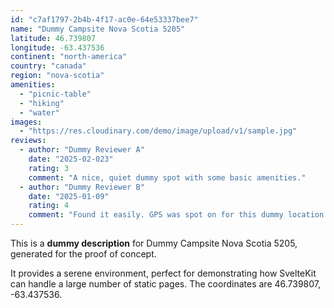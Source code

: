 ```yaml
---
id: "c7af1797-2b4b-4f17-ac0e-64e53337bee7"
name: "Dummy Campsite Nova Scotia 5205"
latitude: 46.739807
longitude: -63.437536
continent: "north-america"
country: "canada"
region: "nova-scotia"
amenities:
  - "picnic-table"
  - "hiking"
  - "water"
images:
  - "https://res.cloudinary.com/demo/image/upload/v1/sample.jpg"
reviews:
  - author: "Dummy Reviewer A"
    date: "2025-02-023"
    rating: 3
    comment: "A nice, quiet dummy spot with some basic amenities."
  - author: "Dummy Reviewer B"
    date: "2025-01-09"
    rating: 4
    comment: "Found it easily. GPS was spot on for this dummy location."
---
```


This is a **dummy description** for Dummy Campsite Nova Scotia 5205, generated for the proof of concept.

It provides a serene environment, perfect for demonstrating how SvelteKit can handle a large number of static pages. The coordinates are 46.739807, -63.437536.
